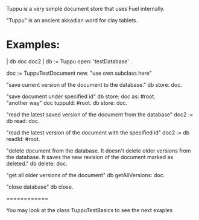 Tuppu is a very simple document store that uses Fuel internally. 

"Tuppu" is an ancient akkadian word for clay tablets. 

Examples:
============

| db doc doc2 |
db := Tuppu open: 'testDatabase' .

doc := TuppuTestDocument new. "use own subclass here"

"save current version of the document to the database."
db store: doc.	

"save document under specified id"
db store: doc as: #root.	
"another way"
doc tuppuId: #root.
db store: doc.	

"read the latest saved version of the document from the database"
doc2 := db read: doc.

"read the latest version of the document with the specified id"
doc2 := db readId: #root.

"delete document from the database. It doesn't delete older versions from the database. It saves the new revision of the document marked as deleted."
db delete: doc.

"get all older versions of the document"
db getAllVersions: doc.

"close database"
db close.


============

You may look at the class TuppuTestBasics to see the next exaples


